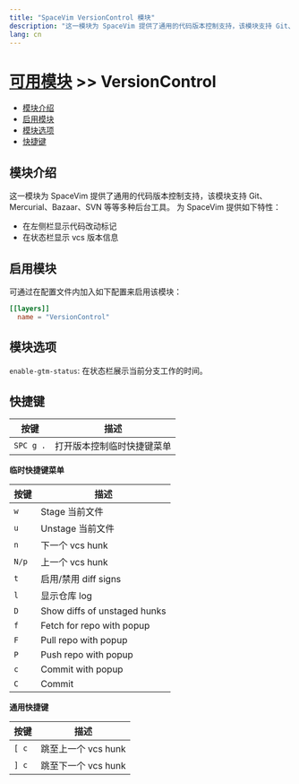 ```yaml
---
title: "SpaceVim VersionControl 模块"
description: "这一模块为 SpaceVim 提供了通用的代码版本控制支持，该模块支持 Git、Mercurial、Bazaar、SVN 等等多种后台工具。"
lang: cn
---
```


# [可用模块](../) >> VersionControl

<!-- vim-markdown-toc GFM -->

- [模块介绍](#模块介绍)
- [启用模块](#启用模块)
- [模块选项](#模块选项)
- [快捷键](#快捷键)

<!-- vim-markdown-toc -->

## 模块介绍

这一模块为 SpaceVim 提供了通用的代码版本控制支持，该模块支持 Git、Mercurial、Bazaar、SVN 等等多种后台工具。
为 SpaceVim 提供如下特性：

- 在左侧栏显示代码改动标记
- 在状态栏显示 vcs 版本信息

## 启用模块

可通过在配置文件内加入如下配置来启用该模块：

```toml
[[layers]]
  name = "VersionControl"
```
## 模块选项

`enable-gtm-status`: 在状态栏展示当前分支工作的时间。

## 快捷键

| 按键      | 描述                       |
| --------- | -------------------------- |
| `SPC g .` | 打开版本控制临时快捷键菜单 |

**临时快捷键菜单**

| 按键  | 描述                         |
| ----- | ---------------------------- |
| `w`   | Stage 当前文件               |
| `u`   | Unstage 当前文件             |
| `n`   | 下一个 vcs hunk              |
| `N/p` | 上一个 vcs hunk              |
| `t`   | 启用/禁用 diff signs         |
| `l`   | 显示仓库 log                 |
| `D`   | Show diffs of unstaged hunks |
| `f`   | Fetch for repo with popup    |
| `F`   | Pull repo with popup         |
| `P`   | Push repo with popup         |
| `c`   | Commit with popup            |
| `C`   | Commit                       |

**通用快捷键**

| 按键  | 描述                |
| ----- | ------------------- |
| `[ c` | 跳至上一个 vcs hunk |
| `] c` | 跳至下一个 vcs hunk |
